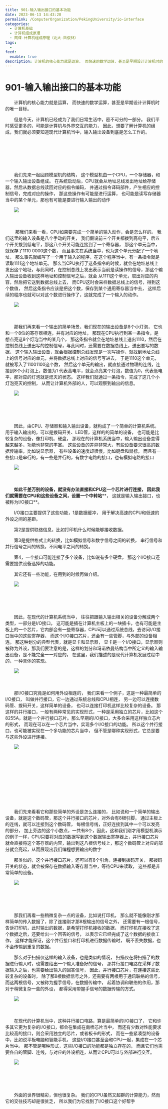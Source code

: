 ```yaml
---
title: 901-输入输出接口的基本功能
date: 2023-06-13 14:43:28
permalink: /ComputerOrganization/PekingUniversity/io-interface
categories:
  - 计算机基础
  - 计算机组成原理
  - 网课-计算机组成原理（北大-陆俊林）
tags:
  - 
feed:
  enable: true
description: 计算机的核心能力就是运算， 而快速的数学运算，甚至是早期设计计算机时的唯一目标。
---
```

# 901-输入输出接口的基本功能

　　计算机的核心能力就是运算， 而快速的数学运算，甚至是早期设计计算机时的唯一目标。
<!-- more -->
　　但是今天，计算机已经成为了我们日常生活中，密不可分的一部分。 我们平时感受更多的，可能是计算机与外界交互的能力， 因此，想要了解计算机的组成，我们就必须要知道现代计算机当中，输入输出设备到底是怎么工作的。 

　　‍

　　‍

　　‍

　　我们先来一起回顾模型机的结构， 这个模型机由一个CPU，一个存储器，和一个输入输出设备组成。 在系统启动后，CPU就会从地址总线发出地址给存储器，然后从数据总线读回对应的指令编码， 并通过指令译码部件，产生相应的控制信号，完成对应的操作， 那这些操作有可能是进行运算， 也可能是读写存储器当中的某个单元，那也有可能是要进行输入输出的动作

　　![](https://image.peterjxl.com/blog/image-20220922080351-66qzzyu.png)

　　‍

　　 那我们来看一看，CPU如果要完成一个简单的输入动作，会是怎么样的。 我们这里的输入设备是八个手动的开关， 我们假设前三个开关都拨到高电平，后五个开关拨到低电平，那这八个开关可能连接到了一个寄存器， 那这个单元当中，就保存了1110 0000这个数， 而且事先在系统当中，也为这个单元分配了一个地址， 那么事先就编写了一个用于输入的程序，在这个程序当中，有一条指令就是读取1111这个地址单元。 那么当CPU执行了这条指令的时候，就会在地址总线上发出这个地址，与此同时，在控制总线上发出表示当前是读操作的信号，那这个输入输出设备收到这样地址和控制信号之后，就会 从1111这个单元，取出对应的内容，然后把它送到数据总线上去， 而CPU这时会采样数据总线上的信号，得到这个数值， 然后这条指令应该是把这个数，保存到某个通用寄存器当中去， 这样后续的程序也就可以对这个数进行操作了，这就完成了一个输入的动作。 

　　![](https://image.peterjxl.com/blog/image-20220922080449-umm53br.png)

　　‍

　　那我们再来看一个输出的简单场景，我们现在的输出设备是8个小灯泡， 它也和一个8位的寄存器相连，并有对应的地址， 那现在CPU执行到某一条指令，是想点亮这8个灯泡当中的某几个， 那这条指令就会在地址总线上送出1110，然后在控制总线上送出写的控制信号，与此同时，还需要在数据总线上，送出要写的数据， 这个输入输出设备，就会根据控制总线发现是一次写操作，就找到地址总线上的信号对应的单元，并将数据总线上对应的信号写进去， 于是1110这个单元，就被写入了11001100这个数， 然后这个单元的输出，就直接通过物理的连线，连接到8个小灯泡上，数值为1 代表高电平，就会点亮某个灯泡，数值为0，代表低电平，那对应的灯泡就是熄灭的状态。 这样我们就通过一条指令，完成了这几个小灯泡亮灭的控制， 从而让计算机外部的人，可以观察到输出的信息。 

　　![](https://image.peterjxl.com/blog/image-20220922080544-r58g8pa.png)

　　‍

　　‍

　　因此，由CPU、存储器和输入输出设备，就构成了一个简单的计算机系统。 用于输入输出的，可以是拨码开关、LED管，这样的的简单的设备， 也可能是比较复杂的设备，像打印机、硬盘， 那现在的计算机系统当中，输入输出设备变得越来越多，功能也非常的丰富。 这些设备的差异非常大，有些设备要求很高的数据传输率，比如说显示器， 有些设备的速度却很慢，比如键盘和鼠标， 而且有一些接口是串行的，有一些是并行的，有数字电路的接口，也有模拟电路的接口

　　![](https://image.peterjxl.com/blog/image-20220922080708-zqo3nd9.png)

　　‍

　　**如此千差万别的设备，就没有办法直接和CPU这一个芯片进行连接， 因此我们就需要在CPU和这些设备之间，设置一个中转站****， 这就是输入输出接口，也被称为I/O接口**。 

　　I/O接口主要提供了这些功能，1是数据缓冲， 用于解决高速的CPU和低速的外设之间的差距。 

　　第2是提供联络信息，比如打印机什么时候能够接收数据。 

　　第3是提供格式上的转换，比如模拟信号和数字信号之间的转换， 串行信号和并行信号之间的转换，不同电平之间的转换。 

　　第4，一个接口可能连接了多个设备，比如说有多个硬盘， 那这个I/O接口还需要提供设备选择的功能。 

　　其它还有一些功能，在用到的时候再做介绍。 

　　![](https://image.peterjxl.com/blog/image-20220922080801-fes4u5r.png)

　　‍

　　‍

　　因此，在现代的计算机系统当中， 往往把跟输入输出相关的设备分解成两个类型，一部分是I/O接口， 这可能是插在计算机主板上的一块插卡，也有可能是主板上的一个芯片，它内部会有一些寄存器，CPU可以通过系统总线，去访问I/O接口当中的这些寄存器， 而这个I/O接口芯片，还会有一些管脚，与外部的设备相连。 那这种划分的典型代表，就是显卡和显示器， 显卡是一个I/O接口，显示器则被称为外设，那我们要注意的是，这样的划分和冯诺依曼结构当中所定义的输入输出设备，是不能完全一一对应的， 在这里，我们描述的是现代计算机发展过程中的，一种具体的实现。

　　![](https://image.peterjxl.com/blog/image-20220922080852-qrfei0f.png)

　　‍

　　那I/O接口究竟是如何用外设相连的， 我们来看一个例子，这是一种最简单的I/O接口， 叫做并行接口，它一边通过系统总线和CPU相连， 另一边可以连接数码管、拨码开关，这样简单的设备， 也可以连接打印机这样比较复杂的设备。 那这样的并行接口，一般有两种常见的实现形式，一种是采用独立的芯片，比如这个 8255A，就是一个并行接口芯片。那么早期的I/O接口，大多会采用这样独立芯片的形式， 而现在可以在一个芯片当中，实现多个I/O接口的功能。 所以这个并行接口，也可能被实现在一个多功能的芯片当中， 但不管是哪种实现形式，它总是要与这些外设进行连接。

　　![](https://image.peterjxl.com/blog/image-20220922080940-o9ylcer.png)

　　‍

　　‍

　　‍

　　‍

　　‍

　　我们先来看看它和那些简单的外设是怎么连接的， 比如说和一个简单的输出设备，就是这个数码管，那这个并行接口的芯片，对外会有8根引脚， 通过主板上的连线，就可以连接到这个数码管， 每根信号线，正好连接到其中一个可以发亮的部分， 加上旁边的这个小数点，一共有8个，因此，这和我们刚才用模型机演示的例子一样，CPU只要将对应的数据写到这个数据输出寄存器上，并行接口芯片就会直接将这个寄存器的内容，输出到这八根信号线上，那这个数码管上对应的部分就会亮起，从而展现出我们编程想要输出的数字

　　那类似的，这个并行接口芯片，还可以有8个引角，连接到拨码开关， 那拨码开关的状态，就会被保存在数据输入寄存器当中，等待CPU来读取， 这些都是非常简单的设备。

　　![](https://image.peterjxl.com/blog/image-20220922122417-9j5z4ij.png)

　　‍

　　‍

　　那我们再看一些稍微复杂一点的设备，比如说打印机， 那么就不能像刚才那样简单的传入数据了，除了连接刚才那8根输出的信号之外， 还需要有一根信号，告诉打印机，此时输出的数据，是希望打印机接收的数据， 而打印机在接收了这个数据之后，还要给出一个回答的信号， 以表示它已经完成了这个数据的接收工作， 这样才能保证，这个并行接口和打印机进行数据传输时， 既不丢失数据，也不会传输到重复的数据。 

　　那么对于扫描仪这样的输入设备，也是类似的情况， 扫描仪在将扫描了的数据进行输入时，也需要给出一个输入准备好的信号， 那并行接口电路在采样了数据输入之后，也需要给出输入的回答信号， 因此，并行接口芯片，在连接这些比较复杂的设备时， 除了那8根数据信号之外，还需要有两根用于通讯联络的信号， 而这两根信号，又被称为握手信号，在数据传输中， 起着协调和联络的作用，那对于稍微复杂一些的外设， 都得采用带握手信号的数据传输的方式。 

　　![](https://image.peterjxl.com/blog/image-20220922122535-mg48byr.png)

　　‍

　　在现代的计算机当中，这种并行接口电路，算是最简单的I/O接口了， 它和许多其它更为复杂的I/O接口，都会在集成在南桥芯片当中， 而还有少数对性能要求比较高的接口，则会采用独立的芯片，或者板卡的形式， 而在一些紧凑型的设备中，比如说平板电脑和智能手机， 这些I/O接口甚至会和CPU一起，集成在一个芯片当中。 那不管是哪种形式，这些I/O接口的功能都是独立存在的， 而且它们也需要各自的管脚、连线，与对应的外设相连，从而让CPU可以与外部进行交互。

　　![](https://image.peterjxl.com/blog/image-20220922122601-nmkcqd6.png)

　　‍

　　‍

　　外面的世界很精彩，但也很复杂。 我们的CPU虽然又超群的计算能力，然而它的交往技巧却是很贫乏， 所以我们为它找到了I/O接口这个好帮手
